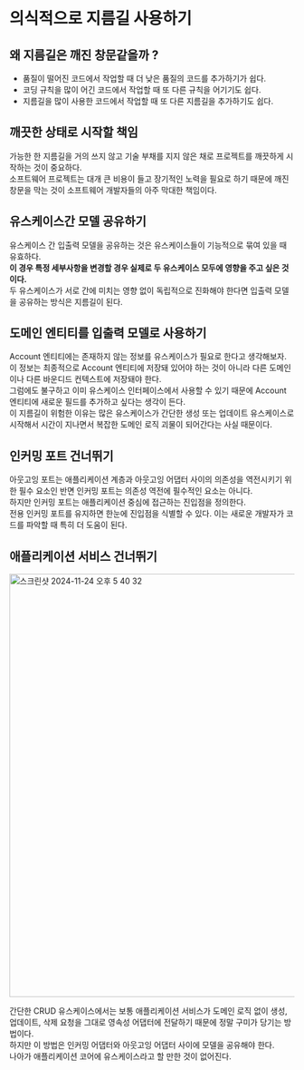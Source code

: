 # 의식적으로 지름길 사용하기

## 왜 지름길은 깨진 창문같을까 ?

- 품질이 떨어진 코드에서 작업할 때 더 낮은 품질의 코드를 추가하기가 쉽다.
- 코딩 규칙을 많이 어긴 코드에서 작업할 때 또 다른 규칙을 어기기도 쉽다.
- 지름길을 많이 사용한 코드에서 작업할 때 또 다른 지름길을 추가하기도 쉽다.

## 깨끗한 상태로 시작할 책임

가능한 한 지름길을 거의 쓰지 않고 기술 부채를 지지 않은 채로 프로젝트를 깨끗하게 시작하는 것이 중요하다. <br>
소프트웨어 프로젝트는 대개 큰 비용이 들고 장기적인 노력을 필요로 하기 때문에 깨진 창문을 막는 것이 소프트웨어 개발자들의 아주 막대한 책임이다. <br>

## 유스케이스간 모델 공유하기

유스케이스 간 입출력 모델을 공유하는 것은 유스케이스들이 기능적으로 묶여 있을 때 유효하다. <br>
**이 경우 특정 세부사항을 변경할 경우 실제로 두 유스케이스 모두에 영향을 주고 싶은 것이다.** <br>
두 유스케이스가 서로 간에 미치는 영향 없이 독립적으로 진화해야 한다면 입출력 모델을 공유하는 방식은 지름길이 된다.

## 도메인 엔티티를 입출력 모델로 사용하기

Account 엔티티에는 존재하지 않는 정보를 유스케이스가 필요로 한다고 생각해보자. <br>
이 정보는 최종적으로 Account 엔티티에 저장돼 있어야 하는 것이 아니라 다른 도메인이나 다른 바운디드 컨텍스트에 저장돼야 한다. <br>
그럼에도 불구하고 이미 유스케이스 인터페이스에서 사용할 수 있기 때문에 Account 엔티티에 새로운 필드를 추가하고 싶다는 생각이 든다. <br>
이 지름길이 위험한 이유는 많은 유스케이스가 간단한 생성 또는 업데이트 유스케이스로 시작해서 시간이 지나면서 복잡한 도메인 로직 괴물이 되어간다는 사실 때문이다.

## 인커밍 포트 건너뛰기

아웃고잉 포트는 애플리케이션 계층과 아웃고잉 어댑터 사이의 의존성을 역전시키기 위한 필수 요소인 반면 인커밍 포트는 의존성 역전에 필수적인 요소는 아니다. <br>
하지만 인커밍 포트는 애플리케이션 중심에 접근하는 진입점을 정의한다. <br>
전용 인커밍 포트를 유지하면 한눈에 진입점을 식별할 수 있다. 이는 새로운 개발자가 코드를 파악할 때 특히 더 도움이 된다.

## 애플리케이션 서비스 건너뛰기

<img width="746" alt="스크린샷 2024-11-24 오후 5 40 32" src="https://github.com/user-attachments/assets/199a5389-64c0-4415-b72b-10bef9a3652b">

간단한 CRUD 유스케이스에서는 보통 애플리케이션 서비스가 도메인 로직 없이 생성, 업데이트, 삭제 요청을 그대로 영속성 어댑터에 전달하기 때문에 정말 구미가 당기는 방법이다. <br>
하지만 이 방법은 인커밍 어댑터와 아웃고잉 어댑터 사이에 모델을 공유해야 한다. <br>
나아가 애플리케이션 코어에 유스케이스라고 할 만한 것이 없어진다.










